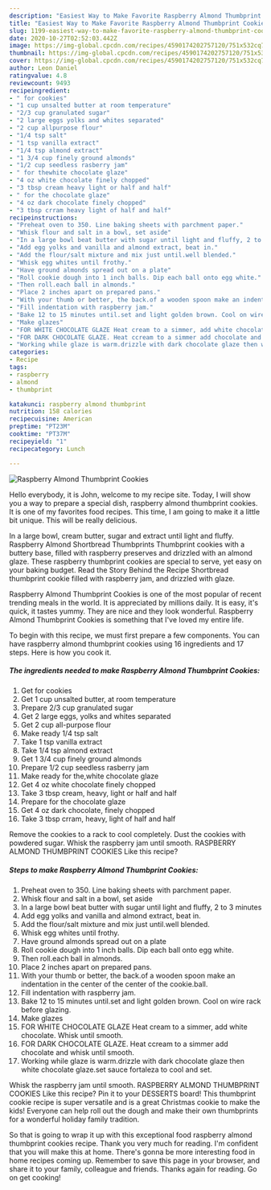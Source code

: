```yaml
---
description: "Easiest Way to Make Favorite Raspberry Almond Thumbprint Cookies"
title: "Easiest Way to Make Favorite Raspberry Almond Thumbprint Cookies"
slug: 1199-easiest-way-to-make-favorite-raspberry-almond-thumbprint-cookies
date: 2020-10-27T02:52:03.442Z
image: https://img-global.cpcdn.com/recipes/4590174202757120/751x532cq70/raspberry-almond-thumbprint-cookies-recipe-main-photo.jpg
thumbnail: https://img-global.cpcdn.com/recipes/4590174202757120/751x532cq70/raspberry-almond-thumbprint-cookies-recipe-main-photo.jpg
cover: https://img-global.cpcdn.com/recipes/4590174202757120/751x532cq70/raspberry-almond-thumbprint-cookies-recipe-main-photo.jpg
author: Leon Daniel
ratingvalue: 4.8
reviewcount: 9493
recipeingredient:
- " for cookies"
- "1 cup unsalted butter at room temperature"
- "2/3 cup granulated sugar"
- "2 large eggs yolks and whites separated"
- "2 cup allpurpose flour"
- "1/4 tsp salt"
- "1 tsp vanilla extract"
- "1/4 tsp almond extract"
- "1 3/4 cup finely ground almonds"
- "1/2 cup seedless rasberry jam"
- " for thewhite chocolate glaze"
- "4 oz white chocolate finely chopped"
- "3 tbsp cream heavy light or half and half"
- " for the chocolate glaze"
- "4 oz dark chocolate finely chopped"
- "3 tbsp crram heavy light of half and half"
recipeinstructions:
- "Preheat oven to 350. Line baking sheets with parchment paper."
- "Whisk flour and salt in a bowl, set aside"
- "In a large bowl beat butter with sugar until light and fluffy, 2 to 3 minutes"
- "Add egg yolks and vanilla and almond extract, beat in."
- "Add the flour/salt mixture and mix just until.well blended."
- "Whisk egg whites until frothy."
- "Have ground almonds spread out on a plate"
- "Roll cookie dough into 1 inch balls. Dip each ball onto egg white."
- "Then roll.each ball in almonds."
- "Place 2 inches apart on prepared pans."
- "With your thumb or better, the back.of a wooden spoon make an indentation in the center of the center of the cookie.ball."
- "Fill indentation with raspberry jam."
- "Bake 12 to 15 minutes until.set and light golden brown. Cool on wire rack before glazing."
- "Make glazes"
- "FOR WHITE CHOCOLATE GLAZE Heat cream to a simmer, add white chocolate. Whisk until smooth."
- "FOR DARK CHOCOLATE GLAZE. Heat ccream to a simmer add chocolate and whisk until smooth."
- "Working while glaze is warm.drizzle with dark chocolate glaze then white chocolate glaze.set sauce fortaleza to cool and set."
categories:
- Recipe
tags:
- raspberry
- almond
- thumbprint

katakunci: raspberry almond thumbprint 
nutrition: 158 calories
recipecuisine: American
preptime: "PT23M"
cooktime: "PT37M"
recipeyield: "1"
recipecategory: Lunch

---
```



![Raspberry Almond Thumbprint Cookies](https://img-global.cpcdn.com/recipes/4590174202757120/751x532cq70/raspberry-almond-thumbprint-cookies-recipe-main-photo.jpg)

Hello everybody, it is John, welcome to my recipe site. Today, I will show you a way to prepare a special dish, raspberry almond thumbprint cookies. It is one of my favorites food recipes. This time, I am going to make it a little bit unique. This will be really delicious.

In a large bowl, cream butter, sugar and extract until light and fluffy. Raspberry Almond Shortbread Thumbprints Thumbprint cookies with a buttery base, filled with raspberry preserves and drizzled with an almond glaze. These raspberry thumbprint cookies are special to serve, yet easy on your baking budget. Read the Story Behind the Recipe Shortbread thumbprint cookie filled with raspberry jam, and drizzled with glaze.

Raspberry Almond Thumbprint Cookies is one of the most popular of recent trending meals in the world. It is appreciated by millions daily. It is easy, it's quick, it tastes yummy. They are nice and they look wonderful. Raspberry Almond Thumbprint Cookies is something that I've loved my entire life.


To begin with this recipe, we must first prepare a few components. You can have raspberry almond thumbprint cookies using 16 ingredients and 17 steps. Here is how you cook it.

<!--inarticleads1-->

##### The ingredients needed to make Raspberry Almond Thumbprint Cookies:

1. Get  for cookies
1. Get 1 cup unsalted butter, at room temperature
1. Prepare 2/3 cup granulated sugar
1. Get 2 large eggs, yolks and whites separated
1. Get 2 cup all-purpose flour
1. Make ready 1/4 tsp salt
1. Take 1 tsp vanilla extract
1. Take 1/4 tsp almond extract
1. Get 1 3/4 cup finely ground almonds
1. Prepare 1/2 cup seedless rasberry jam
1. Make ready  for the,white chocolate glaze
1. Get 4 oz white chocolate finely chopped
1. Take 3 tbsp cream, heavy, light or half and half
1. Prepare  for the chocolate glaze
1. Get 4 oz dark chocolate, finely chopped
1. Take 3 tbsp crram, heavy, light of half and half


Remove the cookies to a rack to cool completely. Dust the cookies with powdered sugar. Whisk the raspberry jam until smooth. RASPBERRY ALMOND THUMBPRINT COOKIES Like this recipe? 

<!--inarticleads2-->

##### Steps to make Raspberry Almond Thumbprint Cookies:

1. Preheat oven to 350. Line baking sheets with parchment paper.
1. Whisk flour and salt in a bowl, set aside
1. In a large bowl beat butter with sugar until light and fluffy, 2 to 3 minutes
1. Add egg yolks and vanilla and almond extract, beat in.
1. Add the flour/salt mixture and mix just until.well blended.
1. Whisk egg whites until frothy.
1. Have ground almonds spread out on a plate
1. Roll cookie dough into 1 inch balls. Dip each ball onto egg white.
1. Then roll.each ball in almonds.
1. Place 2 inches apart on prepared pans.
1. With your thumb or better, the back.of a wooden spoon make an indentation in the center of the center of the cookie.ball.
1. Fill indentation with raspberry jam.
1. Bake 12 to 15 minutes until.set and light golden brown. Cool on wire rack before glazing.
1. Make glazes
1. FOR WHITE CHOCOLATE GLAZE Heat cream to a simmer, add white chocolate. Whisk until smooth.
1. FOR DARK CHOCOLATE GLAZE. Heat ccream to a simmer add chocolate and whisk until smooth.
1. Working while glaze is warm.drizzle with dark chocolate glaze then white chocolate glaze.set sauce fortaleza to cool and set.


Whisk the raspberry jam until smooth. RASPBERRY ALMOND THUMBPRINT COOKIES Like this recipe? Pin it to your DESSERTS board! This thumbprint cookie recipe is super versatile and is a great Christmas cookie to make the kids! Everyone can help roll out the dough and make their own thumbprints for a wonderful holiday family tradition. 

So that is going to wrap it up with this exceptional food raspberry almond thumbprint cookies recipe. Thank you very much for reading. I'm confident that you will make this at home. There's gonna be more interesting food in home recipes coming up. Remember to save this page in your browser, and share it to your family, colleague and friends. Thanks again for reading. Go on get cooking!
